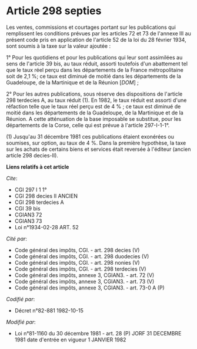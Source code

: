# Article 298 septies

Les ventes, commissions et courtages portant sur les publications qui remplissent les conditions prévues par les articles 72
et 73 de l'annexe III au présent code pris en application de l'article 52 de la loi du 28 février 1934, sont soumis à la taxe
sur la valeur ajoutée :

1° Pour les quotidiens et pour les publications qui leur sont assimilées au sens de l'article 39 bis, au taux réduit, assorti
toutefois d'un abattement tel que le taux réel perçu dans les départements de la France métropolitaine soit de 2,1 %; ce taux
est diminué de moitié dans les départements de la Guadeloupe, de la Martinique et de la Réunion [*DOM*] ;

2° Pour les autres publications, sous réserve des dispositions de l'article 298 terdecies A, au taux réduit (1). En 1982, le
taux réduit est assorti d'une réfaction telle que le taux réel perçu est de 4 % ; ce taux est diminué de moitié dans les
départements de la Guadeloupe, de la Martinique et de la Réunion. A cette atténuation de la base imposable se substitue, pour
les départements de la Corse, celle qui est prévue à l'article 297-I-1-1°.

(1) Jusqu'au 31 décembre 1981 ces publications étaient exonérées ou soumises, sur option, au taux de 4 %. Dans la première
hypothèse, la taxe sur les achats de certains biens et services était reversée à l'éditeur (ancien article 298 decies-II).

**Liens relatifs à cet article**

_Cite_:

  - CGI 297 I 1 1°
  - CGI 298 decies II ANCIEN
  - CGI 298 terdecies A
  - CGI 39 bis
  - CGIAN3 72
  - CGIAN3 73
  - Loi n°1934-02-28 ART. 52

_Cité par_:

  - Code général des impôts, CGI. - art. 298 decies (V)
  - Code général des impôts, CGI. - art. 298 duodecies (V)
  - Code général des impôts, CGI. - art. 298 nonies (V)
  - Code général des impôts, CGI. - art. 298 terdecies (V)
  - Code général des impôts, annexe 3, CGIAN3. - art. 72 (V)
  - Code général des impôts, annexe 3, CGIAN3. - art. 73 (V)
  - Code général des impôts, annexe 3, CGIAN3. - art. 73-0 A (P)

_Codifié par_:

  - Décret n°82-881 1982-10-15

_Modifié par_:

  - Loi n°81-1160 du 30 décembre 1981 - art. 28 (P) JORF 31 DECEMBRE 1981 date d'entrée en vigueur 1 JANVIER 1982
